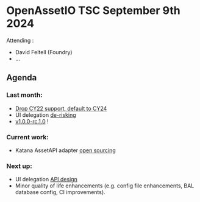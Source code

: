 # OpenAssetIO TSC September 9th 2024

Attending : 
- David Feltell (Foundry)
- ...

## Agenda

### Last month: 
  - [Drop CY22 support, default to CY24](https://github.com/OpenAssetIO/OpenAssetIO/issues/1351)
  - UI delegation [de-risking](https://github.com/OpenAssetIO/OpenAssetIO/issues/1367) 
  - [v1.0.0-rc.1.0](https://github.com/OpenAssetIO/OpenAssetIO/releases/tag/v1.0.0-rc.1.0) !

### Current work: 
  - Katana AssetAPI adapter [open sourcing](https://github.com/OpenAssetIO/OpenAssetIO/issues/1346)

### Next up:
  - UI delegation [API design](https://github.com/OpenAssetIO/OpenAssetIO/issues/1302)
  - Minor quality of life enhancements (e.g. config file enhancements,
    BAL database config, CI improvements).
